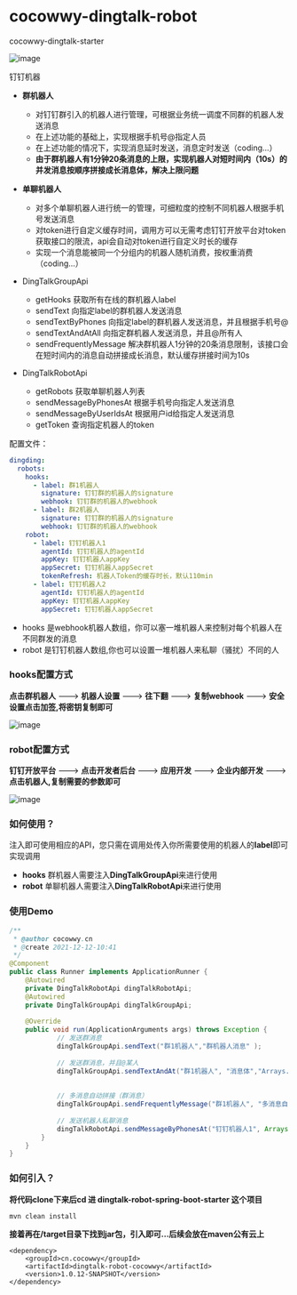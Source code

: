 # cocowwy-dingtalk-robot
cocowwy-dingtalk-starter

![image](https://user-images.githubusercontent.com/63331147/153790868-79936b70-7008-484b-a749-dac3f304d257.png)

钉钉机器
- **群机器人**
  - 对钉钉群引入的机器人进行管理，可根据业务统一调度不同群的机器人发送消息
  - 在上述功能的基础上，实现根据手机号@指定人员
  - 在上述功能的情况下，实现消息延时发送，消息定时发送（coding...）
  - **由于群机器人有1分钟20条消息的上限，实现机器人对短时间内（10s）的并发消息按顺序拼接成长消息体，解决上限问题**
- **单聊机器人**
  - 对多个单聊机器人进行统一的管理，可细粒度的控制不同机器人根据手机号发送消息
  - 对token进行自定义缓存时间，调用方可以无需考虑钉钉开放平台对token获取接口的限流，api会自动对token进行自定义时长的缓存
  - 实现一个消息能被同一个分组内的机器人随机消费，按权重消费（coding...）

- DingTalkGroupApi
   - getHooks 获取所有在线的群机器人label
   - sendText 向指定label的群机器人发送消息
   - sendTextByPhones 向指定label的群机器人发送消息，并且根据手机号@
   - sendTextAndAtAll 向指定群机器人发送消息，并且@所有人
   - sendFrequentlyMessage 解决群机器人1分钟的20条消息限制，该接口会在短时间内的消息自动拼接成长消息，默认缓存拼接时间为10s
- DingTalkRobotApi
   - getRobots 获取单聊机器人列表
   - sendMessageByPhonesAt 根据手机号向指定人发送消息
   - sendMessageByUserIdsAt 根据用户id给指定人发送消息
   - getToken 查询指定机器人的token

配置文件：
```yml
dingding:
  robots:
    hooks:
      - label: 群1机器人
        signature: 钉钉群的机器人的signature
        webhook: 钉钉群的机器人的webhook
      - label: 群2机器人
        signature: 钉钉群的机器人的signature
        webhook: 钉钉群的机器人的webhook
    robot:
      - label: 钉钉机器人1
        agentId: 钉钉机器人的agentId
        appKey: 钉钉机器人appKey
        appSecret: 钉钉机器人appSecret
        tokenRefresh: 机器人Token的缓存时长，默认110min
      - label: 钉钉机器人2
        agentId: 钉钉机器人的agentId
        appKey: 钉钉机器人appKey
        appSecret: 钉钉机器人appSecret
```
- hooks 是webhook机器人数组，你可以塞一堆机器人来控制对每个机器人在不同群发的消息
- robot 是钉钉机器人数组,你也可以设置一堆机器人来私聊（骚扰）不同的人

### hooks配置方式
**点击群机器人** ---> **机器人设置** ---> **往下翻** ---> **复制webhook** ---> **安全设置点击加签,将密钥复制即可**

![image](https://user-images.githubusercontent.com/63331147/146709451-9e76d821-5012-4853-b433-760a9a26cc58.png)

### robot配置方式
**钉钉开放平台** ---> **点击开发者后台** ---> **应用开发** ---> **企业内部开发** ---> **点击机器人,复制需要的参数即可** 

![image](https://user-images.githubusercontent.com/63331147/146709663-a2db71f5-226d-4332-90b0-ffb67f14f53e.png)

### 如何使用？
注入即可使用相应的API，您只需在调用处传入你所需要使用的机器人的**label**即可实现调用
- **hooks** 群机器人需要注入**DingTalkGroupApi**来进行使用
- **robot** 单聊机器人需要注入**DingTalkRobotApi**来进行使用

### 使用Demo
```java
/**
 * @author cocowwy.cn
 * @create 2021-12-12-10:41
 */
@Component
public class Runner implements ApplicationRunner {
    @Autowired
    private DingTalkRobotApi dingTalkRobotApi;
    @Autowired
    private DingTalkGroupApi dingTalkGroupApi;
    
    @Override
    public void run(ApplicationArguments args) throws Exception {
            // 发送群消息
            dingTalkGroupApi.sendText("群1机器人","群机器人消息" );
            
            // 发送群消息，并且@某人
            dingTalkGroupApi.sendTextAndAt("群1机器人", "消息体","Arrays.asList("需要@的手机号，不需要则传空数组")");
            
                       
            // 多消息自动拼接（群消息） 
            dingTalkGroupApi.sendFrequentlyMessage("群1机器人", "多消息自动拼接", Arrays.asList("需要@的手机号，不需要则传空数组"));
    
            // 发送机器人私聊消息
            dingTalkRobotApi.sendMessageByPhonesAt("钉钉机器人1", Arrays.asList("需要@的手机号，不需要则传空数组"), "根据手机号私聊", "标题");
        }
    }
}
```

### 如何引入？
**将代码clone下来后cd 进 dingtalk-robot-spring-boot-starter 这个项目**
```shell
mvn clean install
```
**接着再在/target目录下找到jar包，引入即可...后续会放在maven公有云上**

```
<dependency>
    <groupId>cn.cocowwy</groupId>
    <artifactId>dingtalk-robot-cocowwy</artifactId>
    <version>1.0.12-SNAPSHOT</version>
</dependency>
```


